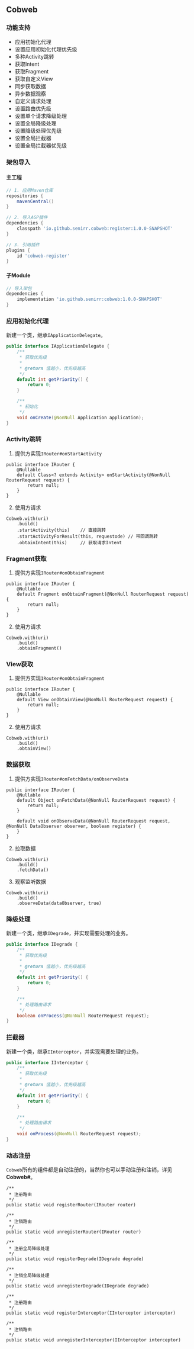 ## Cobweb

### 功能支持

* 应用初始化代理
* 设置应用初始化代理优先级
* 多种Activity跳转
* 获取Intent
* 获取Fragment
* 获取自定义View
* 同步获取数据
* 异步数据观察
* 自定义请求处理
* 设置路由优先级
* 设置单个请求降级处理
* 设置全局降级处理
* 设置降级处理优先级
* 设置全局拦截器
* 设置全局拦截器优先级

### 架包导入

#### 主工程

```groovy
// 1. 应用Maven仓库
repositories {
    mavenCentral()
}

// 2. 导入AGP插件
dependencies {
    classpath 'io.github.senirr.cobweb:register:1.0.0-SNAPSHOT'
}

// 3. 引用插件
plugins {
    id 'cobweb-register'
}
```

#### 子Module

```groovy
// 导入架包
dependencies {
    implementation 'io.github.senirr:cobweb:1.0.0-SNAPSHOT'
}
```

### 应用初始化代理

新建一个类，继承`IApplicationDelegate`。

```java
public interface IApplicationDelegate {
    /**
     * 获取优先级
     *
     * @return 值越小，优先级越高
     */
    default int getPriority() {
        return 0;
    }

    /**
     * 初始化
     */
    void onCreate(@NonNull Application application);
}
```

### Activity跳转

1. 提供方实现`IRouter#onStartActivity`
```
public interface IRouter {
    @Nullable
    default Class<? extends Activity> onStartActivity(@NonNull RouterRequest request) {
        return null;
    }
}

```
2. 使用方请求
```
Cobweb.with(uri)
    .build()
    .startActivity(this)    // 直接跳转
    .startActivityForResult(this, requestode) // 带回调跳转
    .obtainIntent(this)     // 获取请求Intent

```

### Fragment获取

1. 提供方实现`IRouter#onObtainFragment`
```
public interface IRouter {
    @Nullable
    default Fragment onObtainFragment(@NonNull RouterRequest request) {
        return null;
    }
}

```
2. 使用方请求
```
Cobweb.with(uri)
    .build()
    .obtainFragment()
```

### View获取

1. 提供方实现`IRouter#onObtainFragment`
```
public interface IRouter {
    @Nullable
    default View onObtainView(@NonNull RouterRequest request) {
        return null;
    }
}

```
2. 使用方请求
```
Cobweb.with(uri)
    .build()
    .obtainView()
```

### 数据获取

1. 提供方实现`IRouter#onFetchData/onObserveData`
```
public interface IRouter {
    @Nullable
    default Object onFetchData(@NonNull RouterRequest request) {
        return null;
    }
    
    default void onObserveData(@NonNull RouterRequest request, @NonNull DataObserver observer, boolean register) {
    }
}

```
2. 拉取数据
```
Cobweb.with(uri)
    .build()
    .fetchData()
```
3. 观察监听数据
```
Cobweb.with(uri)
    .build()
    .observeData(dataObserver, true)
```

### 降级处理

新建一个类，继承`IDegrade`，并实现需要处理的业务。

```java
public interface IDegrade {
    /**
     * 获取优先级
     *
     * @return 值越小，优先级越高
     */
    default int getPriority() {
        return 0;
    }

    /**
     * 处理路由请求
     */
    boolean onProcess(@NonNull RouterRequest request);
}
```

### 拦截器

新建一个类，继承`IInterceptor`，并实现需要处理的业务。

```java
public interface IInterceptor {
    /**
     * 获取优先级
     *
     * @return 值越小，优先级越高
     */
    default int getPriority() {
        return 0;
    }

    /**
     * 处理路由请求
     */
    void onProcess(@NonNull RouterRequest request);
}
```

### 动态注册

`Cobweb`所有的组件都是自动注册的，当然你也可以手动注册和注销，详见**Cobweb#**。

```
/**
 * 注册路由
 */
public static void registerRouter(IRouter router)

/**
 * 注销路由
 */
public static void unregisterRouter(IRouter router)

/**
 * 注册全局降级处理
 */
public static void registerDegrade(IDegrade degrade)

/**
 * 注销全局降级处理
 */
public static void unregisterDegrade(IDegrade degrade)

/**
 * 注册路由
 */
public static void registerInterceptor(IInterceptor interceptor)

/**
 * 注销路由
 */
public static void unregisterInterceptor(IInterceptor interceptor)
```